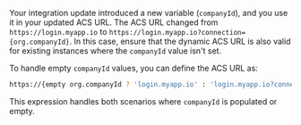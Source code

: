    Your integration update introduced a new variable (`companyId`), and you use it in your updated ACS URL. The ACS URL changed from `https://login.myapp.io` to `https://login.myapp.io?connection={org.companyId}`. In this case, ensure that the dynamic ACS URL is also valid for existing instances where the `companyId` value isn't set.

   To handle empty `companyId` values, you can define the ACS URL as:

   ```bash
   https://{empty org.companyId ? 'login.myapp.io' : 'login.myapp.io?connection=' += org.companyId}
   ```

   This expression handles both scenarios where `companyId` is populated or empty.